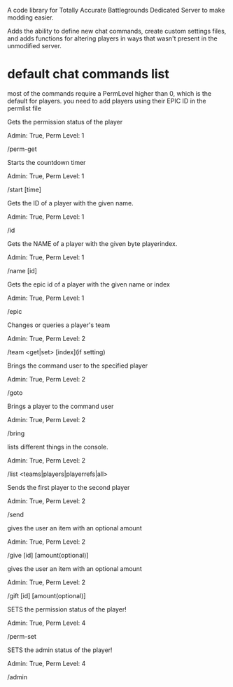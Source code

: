 A code library for Totally Accurate Battlegrounds Dedicated Server to make modding easier. 

Adds the ability to define new chat commands, create custom settings files, and adds functions for altering players in ways that wasn't present in the unmodified server.

<h1>default chat commands list</h1>
most of the commands require a PermLevel higher than 0, which is the default for players. you need to add players using their EPIC ID in the permlist file


Gets the permission status of the player

Admin: True, Perm Level: 1

/perm-get <player>



Starts the countdown timer

Admin: True, Perm Level: 1

/start [time]



Gets the ID of a player with the given name.

Admin: True, Perm Level: 1

/id <name>



Gets the NAME of a player with the given byte playerindex.

Admin: True, Perm Level: 1

/name [id]



Gets the epic id of a player with the given name or index

Admin: True, Perm Level: 1

/epic <name>



Changes or queries a player's team

Admin: True, Perm Level: 2

/team <get|set> <player> [index](if setting)



Brings the command user to the specified player

Admin: True, Perm Level: 2

/goto <player>



Brings a player to the command user

Admin: True, Perm Level: 2

/bring <player>



lists different things in the console.

Admin: True, Perm Level: 2

/list <teams|players|playerrefs|all>



Sends the first player to the second player

Admin: True, Perm Level: 2

/send <player> <player>



gives the user an item with an optional amount

Admin: True, Perm Level: 2

/give [id] [amount(optional)]



gives the user an item with an optional amount

Admin: True, Perm Level: 2

/gift <player> [id] [amount(optional)]



SETS the permission status of the player!

Admin: True, Perm Level: 4

/perm-set <player>



SETS the admin status of the player!

Admin: True, Perm Level: 4

/admin <player>

